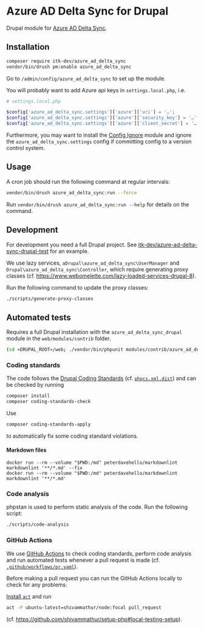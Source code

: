 # Azure AD Delta Sync for Drupal

Drupal module for [Azure AD Delta Sync](https://github.com/itk-dev/azure-ad-delta-sync).

## Installation

```sh
composer require itk-dev/azure_ad_delta_sync
vendor/bin/drush pm:enable azure_ad_delta_sync
```

Go to `/admin/config/azure_ad_delta_sync` to set up the module.

You will probably want to add Azure api keys in `settings.local.php`, i.e.

```php
# settings.local.php

$config['azure_ad_delta_sync.settings']['azure']['uri'] = '…';
$config['azure_ad_delta_sync.settings']['azure']['security_key'] = '…';
$config['azure_ad_delta_sync.settings']['azure']['client_secret'] = '…';
```

Furthermore, you may want to install the [Config Ignore](https://www.drupal.org/project/config_ignore) module and ignore
the `azure_ad_delta_sync.settings` config if committing config to a version control system.

## Usage

A cron job should run the following command at regular intervals:

```sh
vendor/bin/drush azure_ad_delta_sync:run --force
```

Run `vendor/bin/drush azure_ad_delta_sync:run --help` for details on the command.

## Development

For development you need a full Drupal project. See
[itk-dev/azure-ad-delta-sync-drupal-test](https://github.com/itk-dev/azure-ad-delta-sync-drupal-test) for an example.

We use lazy services, `aDrupal\azure_ad_delta_sync\UserManager` and `Drupal\azure_ad_delta_sync\Controller`, which
require generating proxy classes (cf. <https://www.webomelette.com/lazy-loaded-services-drupal-8>).

Run the following command to update the proxy classes:

```sh
./scripts/generate-proxy-classes
```

## Automated tests

Requires a full Drupal installation with the `azure_ad_delta_sync_drupal` module in the `web/modules/contrib` folder.

```sh
(cd «DRUPAL_ROOT»/web; ./vendor/bin/phpunit modules/contrib/azure_ad_delta_sync_drupal/tests/src/Functional)
```

### Coding standards

The code follows the [Drupal Coding Standards](https://www.drupal.org/docs/develop/standards) (cf.
[`phpcs.xml.dist`](phpcs.xml.dist)) and can be checked by running

```sh
composer install
composer coding-standards-check
```

Use

```sh
composer coding-standards-apply
```

to automatically fix some coding standard violations.

#### Markdown files

```shell
docker run --rm --volume "$PWD:/md" peterdavehello/markdownlint markdownlint '**/*.md' --fix
docker run --rm --volume "$PWD:/md" peterdavehello/markdownlint markdownlint '**/*.md'
```

### Code analysis

phpstan is used to perform static analysis of the code. Run the following script:

```sh
./scripts/code-analysis
```

### GitHub Actions

We use [GitHub Actions](https://github.com/features/actions) to check coding standards, perform code analysis and run
automated tests whenever a pull request is made (cf. [`.github/workflows/pr.yaml`](.github/workflows/pr.yaml)).

Before making a pull request you can run the GitHub Actions locally to check for any problems:

[Install `act`](https://github.com/nektos/act#installation) and run

```sh
act -P ubuntu-latest=shivammathur/node:focal pull_request
```

(cf. <https://github.com/shivammathur/setup-php#local-testing-setup>).
